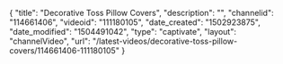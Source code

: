 {
    "title": "Decorative Toss Pillow Covers",
    "description": "",
    "channelid": "114661406",
    "videoid": "111180105",
    "date_created": "1502923875",
    "date_modified": "1504491042",
    "type": "captivate",
    "layout": "channelVideo",
    "url": "\/latest-videos\/decorative-toss-pillow-covers\/114661406-111180105"
}